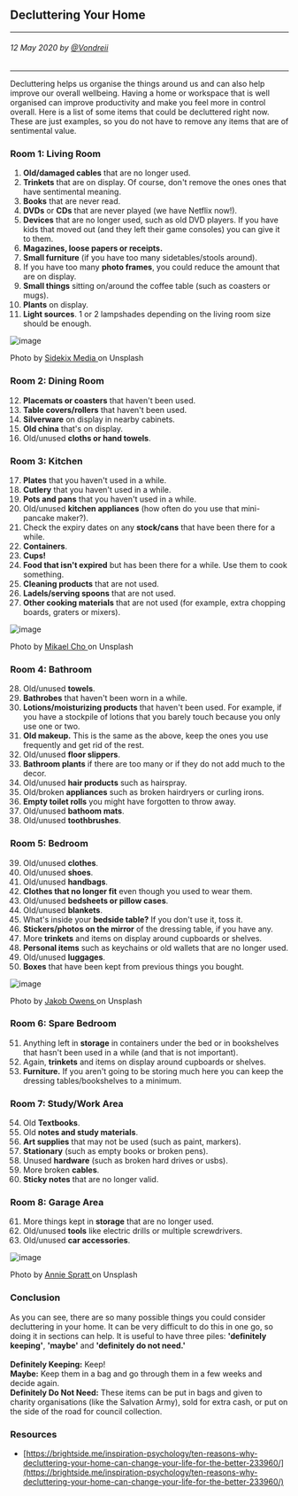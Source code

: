 <br>
<div class="writtenContent">

## Decluttering Your Home
___

###### 12 May 2020 by [@Vondreii](https://www.instagram.com/vondreii/?hl=en)
___


Decluttering helps us organise the things around us and can also help improve our overall wellbeing. Having a home or workspace that is well organised can improve productivity and make you feel more in control overall. Here is a list of some items that could be decluttered right now. These are just examples, so you do not have to remove any items that are of sentimental value.


### Room 1: Living Room

1. **Old/damaged cables** that are no longer used.
2. **Trinkets** that are on display. Of course, don't remove the ones ones that have sentimental meaning.
3. **Books** that are never read.
4. **DVDs** or **CDs** that are never played (we have Netflix now!).
5. **Devices** that are no longer used, such as old DVD players. If you have kids that moved out (and they left their game consoles) you can give it to them.
6. **Magazines, loose papers or receipts.**
7. **Small furniture** (if you have too many sidetables/stools around).
8. If you have too many **photo frames**, you could reduce the amount that are on display.
9. **Small things** sitting on/around the coffee table (such as coasters or mugs).
10. **Plants** on display.
11. **Light sources**. 1 or 2 lampshades depending on the living room size should be enough.

<!-- ----------- Image ----------- -->
<div class="blog-image-container">
  <img src="../../../assets/articles/students-images/declutteringYourHome/lounge.jpg" alt="image" class="blog-image"/>
  <div class="content-photo-credit"><p>Photo by <a href="https://unsplash.com/@sidekix">Sidekix Media </a>on Unsplash</p></div>
</div>
<!-- ----------------------------- -->

### Room 2: Dining Room

12. **Placemats or coasters** that haven't been used.
13. **Table covers/rollers** that haven't been used.
14. **Silverware** on display in nearby cabinets.
15. **Old china** that's on display.
16. Old/unused **cloths or hand towels**.
	
### Room 3: Kitchen

17. **Plates** that you haven't used in a while.
18. **Cutlery** that you haven't used in a while.
19. **Pots and pans** that you haven't used in a while.
20. Old/unused **kitchen appliances** (how often do you use that mini-pancake maker?).
21. Check the expiry dates on any **stock/cans** that have been there for a while.
22. **Containers**.
23. **Cups!**
24. **Food that isn't expired** but has been there for a while. Use them to cook something.
25. **Cleaning products** that are not used.
26. **Ladels/serving spoons** that are not used.
27. **Other cooking materials** that are not used (for example, extra chopping boards, graters or mixers).

<!-- ----------- Image ----------- -->
<div class="blog-image-container">
  <img src="../../../assets/articles/students-images/declutteringYourHome/kitchen.jpg" alt="image" class="blog-image"/>
  <div class="content-photo-credit"><p>Photo by <a href="https://unsplash.com/@mikael">Mikael Cho </a>on Unsplash</p></div>
</div>
<!-- ----------------------------- -->

### Room 4: Bathroom

28. Old/unused **towels**.
29. **Bathrobes** that haven't been worn in a while.
30. **Lotions/moisturizing products** that haven't been used. For example, if you have a stockpile of lotions that you barely touch because you only use one or two.
31. **Old makeup.** This is the same as the above, keep the ones you use frequently and get rid of the rest.
32. Old/unused **floor slippers**.
33. **Bathroom plants** if there are too many or if they do not add much to the decor.
34. Old/unused **hair products** such as hairspray.
35. Old/broken **appliances** such as broken hairdryers or curling irons.
36. **Empty toilet rolls** you might have forgotten to throw away.
37. Old/unused **bathoom mats**.
38. Old/unused **toothbrushes**.

### Room 5: Bedroom

39. Old/unused **clothes**.
40. Old/unused **shoes**.
41. Old/unused **handbags**.
42. **Clothes that no longer fit** even though you used to wear them.
43. Old/unused **bedsheets or pillow cases**.
44. Old/unused **blankets**.
45. What's inside your **bedside table?** If you don't use it, toss it.
46. **Stickers/photos on the mirror** of the dressing table, if you have any.
47. More **trinkets** and items on display around cupboards or shelves.
48. **Personal items** such as keychains or old wallets that are no longer used.
49. Old/unused **luggages**.
50. **Boxes** that have been kept from previous things you bought.

<!-- ----------- Image ----------- -->
<div class="blog-image-container">
  <img src="../../../assets/articles/students-images/declutteringYourHome/old-shoes.jpg" alt="image" class="blog-image"/>
  <div class="content-photo-credit"><p>Photo by <a href="https://unsplash.com/@jakobowens1">Jakob Owens </a>on Unsplash</p></div>
</div>
<!-- ----------------------------- -->
	
### Room 6: Spare Bedroom

51. Anything left in **storage** in containers under the bed or in bookshelves that hasn't been used in a while (and that is not important).
52. Again, **trinkets** and items on display around cupboards or shelves.
53. **Furniture.** If you aren't going to be storing much here you can keep the dressing tables/bookshelves to a minimum.

	
### Room 7: Study/Work Area

54. Old **Textbooks**.
55. Old **notes and study materials**.
56. **Art supplies** that may not be used (such as paint, markers).
57. **Stationary** (such as empty books or broken pens).
58. Unused **hardware** (such as broken hard drives or usbs).
59. More broken **cables**.
60. **Sticky notes** that are no longer valid.
	
### Room 8: Garage Area

61. More things kept in **storage** that are no longer used.
62. Old/unused **tools** like electric drills or multiple screwdrivers.
63. Old/unused **car accessories**.

<!-- ----------- Image ----------- -->
<div class="blog-image-container">
  <img src="../../../assets/articles/students-images/declutteringYourHome/textbooks.jpg" alt="image" class="blog-image"/>
  <div class="content-photo-credit"><p>Photo by <a href="https://unsplash.com/@anniespratt">Annie Spratt </a>on Unsplash</p></div>
</div>
<!-- ----------------------------- -->
	
### Conclusion

As you can see, there are so many possible things you could consider decluttering in your home. It can be very difficult to do this in one go, so doing it in sections can help.
It is useful to have three piles: **'definitely keeping'**, **'maybe'** and **'definitely do not need.'**<br><br>
**Definitely Keeping:** Keep! <br>
**Maybe:** Keep them in a bag and go through them in a few weeks and decide again. <br>
**Definitely Do Not Need:** These items can be put in bags and given to charity organisations (like the Salvation Army), sold for extra cash, or put on the side of the road for council collection. 

### Resources

* [https://brightside.me/inspiration-psychology/ten-reasons-why-decluttering-your-home-can-change-your-life-for-the-better-233960/](https://brightside.me/inspiration-psychology/ten-reasons-why-decluttering-your-home-can-change-your-life-for-the-better-233960/)

<br><br>

</div>